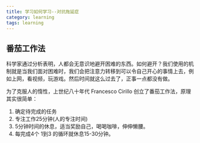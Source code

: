 ```yaml
---
title: 学习如何学习--对抗拖延症
category: learning
tags: learning
---
```


## 番茄工作法

科学家通过分析表明，人都会无意识地避开困难的东西。如何避开？我们使用的机制就是当我们面对困难时，我们会把注意力转移到可以令自己开心的事情上去，例如上网，看视频，玩游戏。然后时间就这么过去了，正事一点都没有做。

<!-- excerpt -->

为了克服人的惰性，上世纪八十年代 Francesco Cirillo 创立了番茄工作法，原理其实很简单：

1. 确定待完成的任务
2. 专注工作25分钟(人的专注时间)
3. 5分钟时间的休息，适当奖励自己，喝喝咖啡，伸伸懒腰。
4. 每完成4个 1到3 的循环就休息15-30分钟。